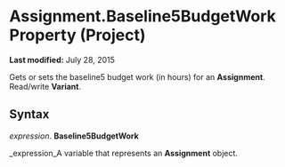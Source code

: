 
# Assignment.Baseline5BudgetWork Property (Project)

 **Last modified:** July 28, 2015

Gets or sets the baseline5 budget work (in hours) for an  **Assignment**. Read/write  **Variant**.

## Syntax

 _expression_. **Baseline5BudgetWork**

 _expression_A variable that represents an  **Assignment** object.

